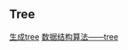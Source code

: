 ## Tree 

[生成tree](https://github.com/LeuisKen/leuisken.github.io/issues/2)
[数据结构算法——tree](https://lewis617.github.io/2017/02/18/tree/)